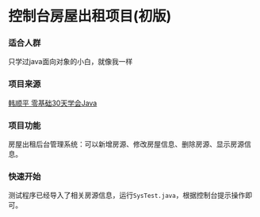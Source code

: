 # 控制台房屋出租项目(初版)

### 适合人群

只学过java面向对象的小白，就像我一样

### 项目来源

[韩顺平 零基础30天学会Java](https://www.bilibili.com/video/BV1fh411y7R8)

### 项目功能

房屋出租后台管理系统：可以新增房源、修改房屋信息、删除房源、显示房源信息。

### 快速开始

测试程序已经导入了相关房源信息，运行`SysTest.java`，根据控制台提示操作即可。

